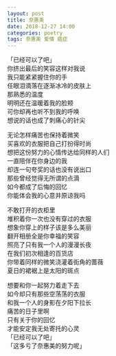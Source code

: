 ```yaml
---
layout: post
title: 奈惠美
date: 2018-12-27 14:00
categories: poetry
tags: 奈惠美 爱情 癌症
---
```


「已经可以了吧」  
你挤出最后的笑容这样对我说  
我只能紧紧握住你的手  
任眼泪滴落在逐渐冰冷的皮肤上  
那熟悉的温度  
明明还在温暖着我的脸颊  
可你却再也听不到我的呼唤  
想说的话也成了刺痛心的针尖  

无论怎样痛苦也保持着微笑  
买喜欢的衣服把自己打扮得时尚  
想把这份努力的心情传达给同样的人们  
一直陪伴在你身边的我  
却连一句夸奖的话也没有说出口  
那些曾经觉得无所谓的点滴  
如今都成了后悔的回忆  
你能体会我的心意并原谅我吗  

不敢打开的衣柜里  
堆积着你一次也没有穿过的衣服  
想象你穿上的样子该是多么美丽  
翻开相册全是你幸福的笑容  
照亮了只有我一个人的漫漫长夜  
在我们初次相逢的百货店  
你带着同样的微笑浇灌着街角的蔷薇  
夏日的裙裾上是太阳的斑点  

想要和你一起努力着走下去  
如今却只有那些空荡荡的衣服  
和我一个人的身影在夕阳下拉长  
痛苦的日子里啊  
只有关于你的回忆  
才能安定我无处寄托的心灵  
「已经可以了吧」  
「这多亏了奈惠美的努力呢」  